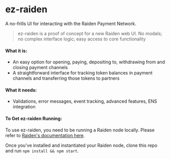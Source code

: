 # ez-raiden

A no-frills UI for interacting with the Raiden Payment Network.

> ez-raiden is a proof of concept for a new Raiden web UI. No modals; no complex interface logic; easy access to core functionality

#### What it is:
- An easy option for opening, paying, depositing to, withdrawing from and closing payment channels
- A straightforward interface for tracking token balances in payment channels and transferring those tokens to partners

#### What it needs:
- Validations, error messages, event tracking, advanced features, ENS integration

#### To Get ez-raiden Running:

To use ez-raiden, you need to be running a Raiden node locally. Please refer to [Raiden's documentation here](https://raiden-network.readthedocs.io/en/stable/overview_and_guide.html).

Once you've installed and instantiated your Raiden node, clone this repo and run ```npm install && npm start```. 
